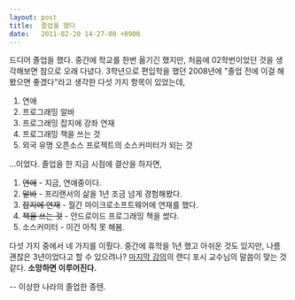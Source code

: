 ```yaml
---
layout: post
title:  졸업을 했다
date:   2011-02-20 14-27-00 +0900
---
```

드디어 졸업을 했다. 중간에 학교를 한번 옮기긴 했지만, 처음에 02학번이었던 것을 생각해보면 참으로 오래 다녔다. 3학년으로 편입학을 했던 2008년에 "졸업 전에 이걸 해봤으면 좋겠다"라고 생각한 다섯 가지 항목이 있었는데,

1. 연애
1. 프로그래밍 알바
1. 프로그래밍 잡지에 강좌 연재
1. 프로그래밍 책을 쓰는 것
1. 외국 유명 오픈소스 프로젝트의 소스커미터가 되는 것

...이었다. 졸업을 한 지금 시점에 결산을 하자면,

1. <strike>연애</strike> - 지금, 연애중이다.
1. <strike>알바</strike> - 프리랜서의 삶을 1년 조금 넘게 경험해봤다.
1. <strike>잡지에 연재</strike> - 월간 마이크로소프트웨어에 연재를 했다.
1. <strike>책을 쓰는 것</strike> - 안드로이드 프로그래밍 책을 썼다.
1. 소스커미터 - 이건 아직 못 해봄.

다섯 가지 중에서 네 가지를 이뤘다. 중간에 휴학을 1년 했고 아쉬운 것도 있지만, 나름 괜찮은 3년이었다고 할 수 있으려나? [마지막 강의][last]의 랜디 포시 교수님의 말씀이 맞는 것 같다. **소망하면 이루어진다.**

-- 이상한 나라의 졸업한 종텐.

[last]: http://www.aladin.co.kr/shop/wproduct.aspx?ISBN=8952209249
